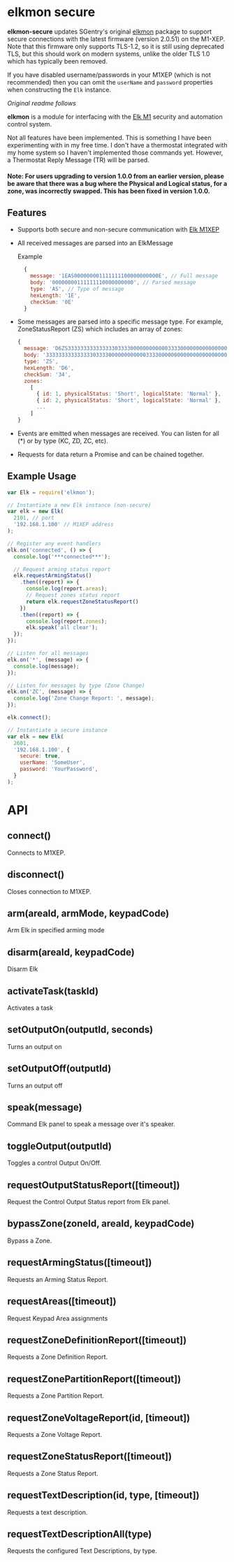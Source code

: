 # elkmon secure

**elkmon-secure** updates SGentry's original [elkmon](https://github.com/sgentry/elkmon) package to support secure connections with the latest firmware (version 2.0.51) on the M1-XEP.  
Note that this firmware only supports TLS-1.2, so it is still using deprecated TLS, but this should work on modern systems, unlike the older TLS 1.0 which has typically been removed.

If you have disabled username/passwords in your M1XEP (which is not recommended) then you can omit the `userName` and `password` properties when constructing the `Elk` instance.

*Original readme follows*

**elkmon** is a module for interfacing with the [Elk M1](http://www.elkproducts.com/product-catalog/m1-gold-cross-platform-control) security and automation control system.

Not all features have been implemented. This is something I have been experimenting with in my free time. 
I don't have a thermostat integrated with my home system so I haven't implemented those commands yet. However, a Thermostat Reply Message (TR) will be parsed.

#### Note: For users upgrading to version 1.0.0 from an earlier version, please be aware that there was a bug where the Physical and Logical status, for a zone, was incorrectly swapped. This has been fixed in version 1.0.0.

## Features

* Supports both secure and non-secure communication with [Elk M1XEP](http://www.elkproducts.com/product-catalog/elk-m1xep-m1-ethernet-interface)
* All received messages are parsed into an ElkMessage

  Example
  ``` javascript
    {
      message: '1EAS000000001111111100000000000E', // Full message
      body: '00000000111111110000000000', // Parsed message
      type: 'AS', // Type of message
      hexLength: '1E',
      checkSum: '0E'
    }
  ```
* Some messages are parsed into a specific message type. For example, ZoneStatusReport (ZS) which includes an array of zones:

  ``` javascript
  {
    message: 'D6ZS33333333333333303333000000000000333300000000000000000000000000000000000000000000000000000000000000000000000000000000000000000000000000000000000000000000000000000000000000000000000000000000000000000000000000000034',
    body: '333333333333333033330000000000003333000000000000000000000000000000000000000000000000000000000000000000000000000000000000000000000000000000000000000000000000000000000000000000000000000000000000000000000000000000',
    type: 'ZS',
    hexLength: 'D6',
    checkSum: '34',
    zones:
      [
        { id: 1, physicalStatus: 'Short', logicalState: 'Normal' },
        { id: 2, physicalStatus: 'Short', logicalState: 'Normal' },
        ...
      ]
  }
  ```
* Events are emitted when messages are received. You can listen for all (*) or by type (KC, ZD, ZC, etc).
* Requests for data return a Promise and can be chained together.

## Example Usage

```javascript
var Elk = require('elkmon');

// Instantiate a new Elk instance (non-secure)
var elk = new Elk(
  2101, // port
  '192.168.1.100' // M1XEP address
);

// Register any event handlers
elk.on('connected', () => {
  console.log('***connected***');

  // Request arming status report
  elk.requestArmingStatus()
    .then((report) => {
      console.log(report.areas);
      // Request zones status report
      return elk.requestZoneStatusReport()
    })
    .then((report) => {
      console.log(report.zones);
      elk.speak('all clear');
  });
});

// Listen for all messages
elk.on('*', (message) => {
  console.log(message);
});

// Listen for messages by type (Zone Change)
elk.on('ZC', (message) => {
  console.log('Zone Change Report: ', message);
});

elk.connect();

```

```javascript
// Instantiate a secure instance
var elk = new Elk(
  2601,
  '192.168.1.100', {
    secure: true,
    userName: 'SomeUser',
    password: 'YourPassword',
  }
);
```

# API

## connect()
  Connects to M1XEP.

## disconnect()
  Closes connection to M1XEP.

## arm(areaId, armMode, keypadCode)
  Arm Elk in specified arming mode

## disarm(areaId, keypadCode)
  Disarm Elk

## activateTask(taskId)
  Activates a task

## setOutputOn(outputId, seconds)
  Turns an output on

## setOutputOff(outputId)
  Turns an output off

## speak(message)
  Command Elk panel to speak a message over it's speaker.

## toggleOutput(outputId)
  Toggles a control Output On/Off.

## requestOutputStatusReport([timeout])
  Request the Control Output Status report from Elk panel.

## bypassZone(zoneId, areaId, keypadCode)
  Bypass a Zone.

## requestArmingStatus([timeout])
  Requests an Arming Status Report.

## requestAreas([timeout])
  Request Keypad Area assignments

## requestZoneDefinitionReport([timeout])
  Requests a Zone Definition Report.

## requestZonePartitionReport([timeout])
  Requests a Zone Partition Report.

## requestZoneVoltageReport(id, [timeout])
  Requests a Zone Voltage Report.

## requestZoneStatusReport([timeout])
  Requests a Zone Status Report.

## requestTextDescription(id, type, [timeout])
  Requests a text description.

## requestTextDescriptionAll(type)
  Requests the configured Text Descriptions, by type.